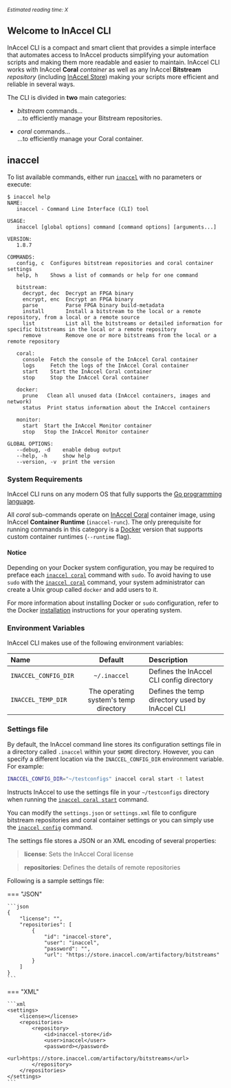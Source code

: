 *<small id="time">Estimated reading time: X</small>*

## Welcome to InAccel CLI

InAccel CLI is a compact and smart client that provides a simple interface that
automates access to InAccel products simplifying your automation scripts and
making them more readable and easier to maintain. InAccel CLI works with InAccel
**Coral** *container* as well as any InAccel **Bitstream** *repository*
(including [InAccel Store](https://store.inaccel.com)) making your scripts more
efficient and reliable in several ways.

The CLI is divided in **two** main categories:

* *bitstream* commands...<br>...to efficiently manage your Bitstream
	repositories.

* *coral* commands...<br>...to efficiently manage your Coral container.

## inaccel

To list available commands, either run [`inaccel`](command.md) with no
parameters or execute:

```text
$ inaccel help
NAME:
   inaccel - Command Line Interface (CLI) tool

USAGE:
   inaccel [global options] command [command options] [arguments...]

VERSION:
   1.8.7

COMMANDS:
   config, c  Configures bitstream repositories and coral container settings
   help, h    Shows a list of commands or help for one command

   bitstream:
     decrypt, dec  Decrypt an FPGA binary
     encrypt, enc  Encrypt an FPGA binary
     parse         Parse FPGA binary build-metadata
     install       Install a bitstream to the local or a remote repository, from a local or a remote source
     list          List all the bitstreams or detailed information for specific bitstreams in the local or a remote repository
     remove        Remove one or more bitstreams from the local or a remote repository

   coral:
     console  Fetch the console of the InAccel Coral container
     logs     Fetch the logs of the InAccel Coral container
     start    Start the InAccel Coral container
     stop     Stop the InAccel Coral container

   docker:
     prune   Clean all unused data (InAccel containers, images and network)
     status  Print status information about the InAccel containers

   monitor:
     start  Start the InAccel Monitor container
     stop   Stop the InAccel Monitor container

GLOBAL OPTIONS:
   --debug, -d    enable debug output
   --help, -h     show help
   --version, -v  print the version
```

### System Requirements

InAccel CLI runs on any modern OS that fully supports the
[Go programming language](https://golang.org).

All *coral* sub-commands operate on
[InAccel Coral](https://hub.docker.com/r/inaccel/coral) container image, using
InAccel **Container Runtime** (`inaccel-runc`). The only prerequisite for
running commands in this category is a [Docker](https://docker.com) version that
supports custom container runtimes (`--runtime` flag).

#### Notice

Depending on your Docker system configuration, you may be required to preface
each [`inaccel coral`](coral/command.md) command with `sudo`. To avoid having to
use `sudo` with the [`inaccel coral`](coral/command.md) command, your system
administrator can create a Unix group called `docker` and add users to it.

For more information about installing Docker or `sudo` configuration, refer to
the Docker [installation](https://docs.docker.com/install) instructions for your
operating system.

### Environment Variables

InAccel CLI makes use of the following environment variables:

| Name                   | Default                               | Description                                    |
| :--------------------- | :-----------------------------------: | :--------------------------------------------- |
| ` INACCEL_CONFIG_DIR ` | ` ~/.inaccel `                        | Defines the InAccel CLI config directory       |
| ` INACCEL_TEMP_DIR `   | The operating system's temp directory | Defines the temp directory used by InAccel CLI |

### Settings file

By default, the InAccel command line stores its configuration settings file in a
directory called `.inaccel` within your `$HOME` directory. However, you can
specify a different location via the `INACCEL_CONFIG_DIR` environment variable.
For example:

```bash
INACCEL_CONFIG_DIR="~/testconfigs" inaccel coral start -t latest
```

Instructs InAccel to use the settings file in your `~/testconfigs` directory
when running the [`inaccel coral start`](coral/start.md) command.

You can modify the `settings.json` or `settings.xml` file to configure bitstream
repositories and coral container settings or you can simply use the
[`inaccel config`](config/command.md) command.

The settings file stores a JSON or an XML encoding of several properties:

> **license**: Sets the InAccel Coral license

> **repositories**: Defines the details of remote repositories

Following is a sample settings file:

=== "JSON"

	```json
	{
		"license": "",
		"repositories": [
			{
				"id": "inaccel-store",
				"user": "inaccel",
				"password": "",
				"url": "https://store.inaccel.com/artifactory/bitstreams"
			}
		]
	}
	```

=== "XML"

	```xml
	<settings>
		<license></license>
		<repositories>
			<repository>
				<id>inaccel-store</id>
				<user>inaccel</user>
				<password></password>
				<url>https://store.inaccel.com/artifactory/bitstreams</url>
			</repository>
		</repositories>
	</settings>
	```
